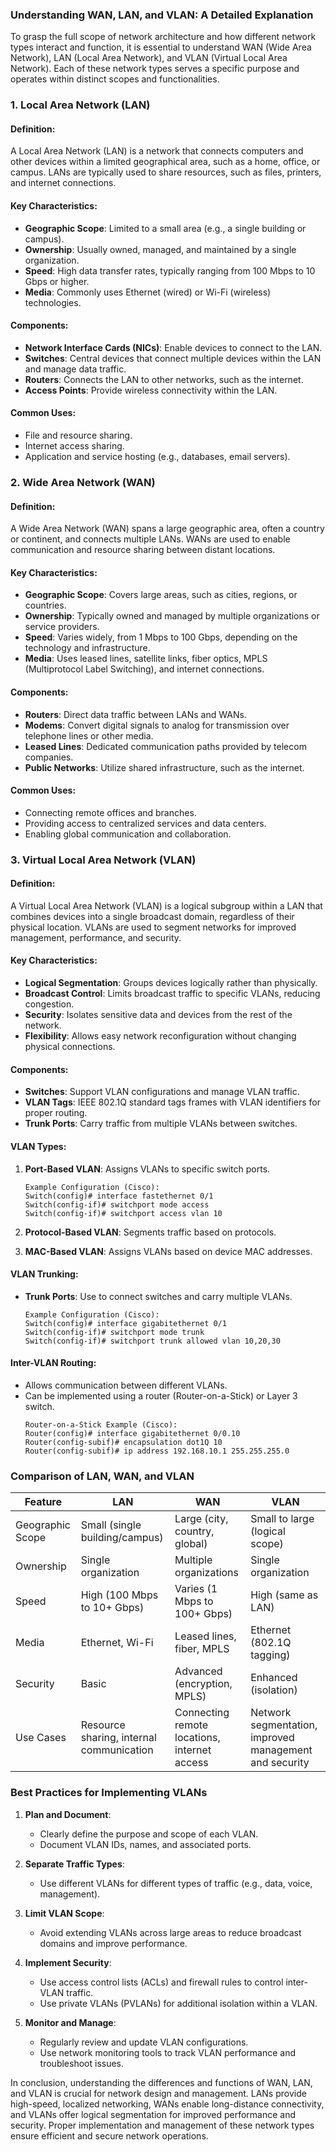 ### Understanding WAN, LAN, and VLAN: A Detailed Explanation

To grasp the full scope of network architecture and how different network types interact and function, it is essential to understand WAN (Wide Area Network), LAN (Local Area Network), and VLAN (Virtual Local Area Network). Each of these network types serves a specific purpose and operates within distinct scopes and functionalities.

### 1. Local Area Network (LAN)

#### Definition:
A Local Area Network (LAN) is a network that connects computers and other devices within a limited geographical area, such as a home, office, or campus. LANs are typically used to share resources, such as files, printers, and internet connections.

#### Key Characteristics:
- **Geographic Scope**: Limited to a small area (e.g., a single building or campus).
- **Ownership**: Usually owned, managed, and maintained by a single organization.
- **Speed**: High data transfer rates, typically ranging from 100 Mbps to 10 Gbps or higher.
- **Media**: Commonly uses Ethernet (wired) or Wi-Fi (wireless) technologies.

#### Components:
- **Network Interface Cards (NICs)**: Enable devices to connect to the LAN.
- **Switches**: Central devices that connect multiple devices within the LAN and manage data traffic.
- **Routers**: Connects the LAN to other networks, such as the internet.
- **Access Points**: Provide wireless connectivity within the LAN.

#### Common Uses:
- File and resource sharing.
- Internet access sharing.
- Application and service hosting (e.g., databases, email servers).

### 2. Wide Area Network (WAN)

#### Definition:
A Wide Area Network (WAN) spans a large geographic area, often a country or continent, and connects multiple LANs. WANs are used to enable communication and resource sharing between distant locations.

#### Key Characteristics:
- **Geographic Scope**: Covers large areas, such as cities, regions, or countries.
- **Ownership**: Typically owned and managed by multiple organizations or service providers.
- **Speed**: Varies widely, from 1 Mbps to 100 Gbps, depending on the technology and infrastructure.
- **Media**: Uses leased lines, satellite links, fiber optics, MPLS (Multiprotocol Label Switching), and internet connections.

#### Components:
- **Routers**: Direct data traffic between LANs and WANs.
- **Modems**: Convert digital signals to analog for transmission over telephone lines or other media.
- **Leased Lines**: Dedicated communication paths provided by telecom companies.
- **Public Networks**: Utilize shared infrastructure, such as the internet.

#### Common Uses:
- Connecting remote offices and branches.
- Providing access to centralized services and data centers.
- Enabling global communication and collaboration.

### 3. Virtual Local Area Network (VLAN)

#### Definition:
A Virtual Local Area Network (VLAN) is a logical subgroup within a LAN that combines devices into a single broadcast domain, regardless of their physical location. VLANs are used to segment networks for improved management, performance, and security.

#### Key Characteristics:
- **Logical Segmentation**: Groups devices logically rather than physically.
- **Broadcast Control**: Limits broadcast traffic to specific VLANs, reducing congestion.
- **Security**: Isolates sensitive data and devices from the rest of the network.
- **Flexibility**: Allows easy network reconfiguration without changing physical connections.

#### Components:
- **Switches**: Support VLAN configurations and manage VLAN traffic.
- **VLAN Tags**: IEEE 802.1Q standard tags frames with VLAN identifiers for proper routing.
- **Trunk Ports**: Carry traffic from multiple VLANs between switches.

#### VLAN Types:
1. **Port-Based VLAN**: Assigns VLANs to specific switch ports.
   ```plaintext
   Example Configuration (Cisco):
   Switch(config)# interface fastethernet 0/1
   Switch(config-if)# switchport mode access
   Switch(config-if)# switchport access vlan 10
   ```

2. **Protocol-Based VLAN**: Segments traffic based on protocols.

3. **MAC-Based VLAN**: Assigns VLANs based on device MAC addresses.

#### VLAN Trunking:
- **Trunk Ports**: Use to connect switches and carry multiple VLANs.
  ```plaintext
  Example Configuration (Cisco):
  Switch(config)# interface gigabitethernet 0/1
  Switch(config-if)# switchport mode trunk
  Switch(config-if)# switchport trunk allowed vlan 10,20,30
  ```

#### Inter-VLAN Routing:
- Allows communication between different VLANs.
- Can be implemented using a router (Router-on-a-Stick) or Layer 3 switch.
  ```plaintext
  Router-on-a-Stick Example (Cisco):
  Router(config)# interface gigabitethernet 0/0.10
  Router(config-subif)# encapsulation dot1Q 10
  Router(config-subif)# ip address 192.168.10.1 255.255.255.0
  ```

### Comparison of LAN, WAN, and VLAN

| Feature                | LAN                           | WAN                          | VLAN                          |
|------------------------|-------------------------------|------------------------------|-------------------------------|
| Geographic Scope       | Small (single building/campus)| Large (city, country, global)| Small to large (logical scope)|
| Ownership              | Single organization           | Multiple organizations       | Single organization           |
| Speed                  | High (100 Mbps to 10+ Gbps)   | Varies (1 Mbps to 100+ Gbps) | High (same as LAN)            |
| Media                  | Ethernet, Wi-Fi               | Leased lines, fiber, MPLS    | Ethernet (802.1Q tagging)     |
| Security               | Basic                         | Advanced (encryption, MPLS)  | Enhanced (isolation)          |
| Use Cases              | Resource sharing, internal communication | Connecting remote locations, internet access | Network segmentation, improved management and security |

### Best Practices for Implementing VLANs

1. **Plan and Document**:
   - Clearly define the purpose and scope of each VLAN.
   - Document VLAN IDs, names, and associated ports.

2. **Separate Traffic Types**:
   - Use different VLANs for different types of traffic (e.g., data, voice, management).

3. **Limit VLAN Scope**:
   - Avoid extending VLANs across large areas to reduce broadcast domains and improve performance.

4. **Implement Security**:
   - Use access control lists (ACLs) and firewall rules to control inter-VLAN traffic.
   - Use private VLANs (PVLANs) for additional isolation within a VLAN.

5. **Monitor and Manage**:
   - Regularly review and update VLAN configurations.
   - Use network monitoring tools to track VLAN performance and troubleshoot issues.

In conclusion, understanding the differences and functions of WAN, LAN, and VLAN is crucial for network design and management. LANs provide high-speed, localized networking, WANs enable long-distance connectivity, and VLANs offer logical segmentation for improved performance and security. Proper implementation and management of these network types ensure efficient and secure network operations.